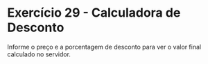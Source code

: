 # Exercício 29 - Calculadora de Desconto

Informe o preço e a porcentagem de desconto para ver o valor final calculado no servidor.


